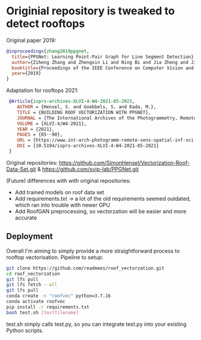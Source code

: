 # Originial repository is tweaked to detect rooftops

Original paper 2019:
```bibtex
@inproceedings{zhang2019ppgnet,
  title={PPGNet: Learning Point-Pair Graph for Line Segment Detection},
  author={Ziheng Zhang and Zhengxin Li and Ning Bi and Jia Zheng and Jinlei Wang and Kun Huang and Weixin Luo and Yanyu Xu and Shenghua Gao},
  booktitle={Proceedings of the IEEE Conference on Computer Vision and Pattern Recognition},
  year={2019}
}
```
Adaptation for rooftops 2021:
```bibtex
 @Article{isprs-archives-XLVI-4-W4-2021-85-2021,
	AUTHOR = {Hensel, S. and Goebbels, S. and Kada, M.},
	TITLE = {BUILDING ROOF VECTORIZATION WITH PPGNET},
	JOURNAL = {The International Archives of the Photogrammetry, Remote Sensing and Spatial Information Sciences},
	VOLUME = {XLVI-4/W4-2021},
	YEAR = {2021},
	PAGES = {85--90},
	URL = {https://www.int-arch-photogramm-remote-sens-spatial-inf-sci.net/XLVI-4-W4-2021/85/2021/},
	DOI = {10.5194/isprs-archives-XLVI-4-W4-2021-85-2021}
 }
```
Original repositories: https://github.com/SimonHensel/Vectorization-Roof-Data-Set.git & https://github.com/svip-lab/PPGNet.git

(Future) differences with with original repositories:
- Add trained models on roof data set
- Add requirements.txt -> a lot of the old requirements seemed outdated, which ran into trouble with newer GPU
- Add RoofGAN preprocessing, so vectorzation will be easier and more accurate

## Deployment
Overall I'm aiming to simply provide a more straightforward process to rooftop vectorisation. 
Pipeline to setup:
```bash
git clone https://github.com/readmees/roof_vectorzation.git
cd roof_vectorzation
git lfs pull
git lfs fetch --all
git lfs pull
conda create -n "roofvec" python=3.7.16
conda activate roofvec
pip install -r requirements.txt
bash test.sh [testfilename]
```
test.sh simply calls test.py, so you can integrate test.py into your existing Python scripts.
